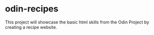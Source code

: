 # odin-recipes
This project will showcase the basic html skills from the Odin Project by creating a recipe website.
